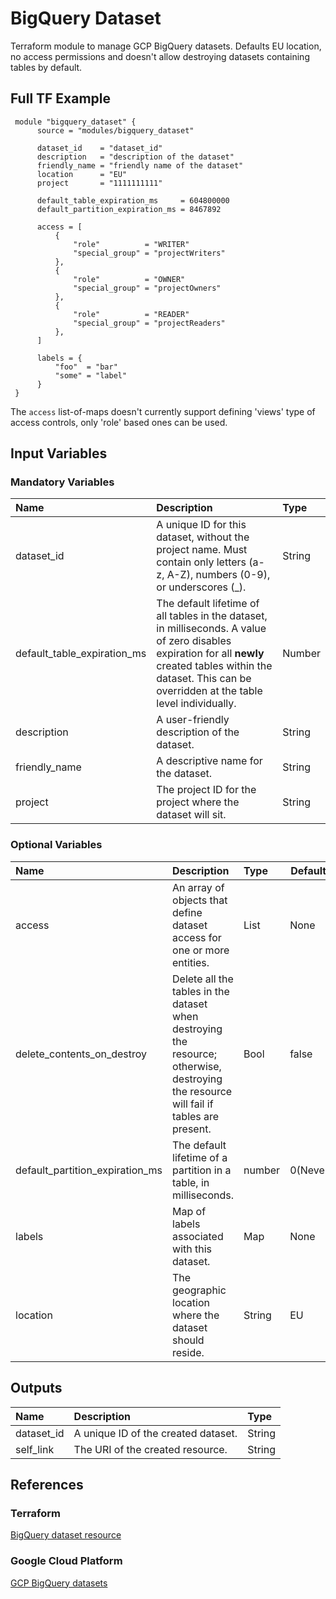# BigQuery Dataset

Terraform module to manage GCP BigQuery datasets. Defaults EU location, no access permissions and doesn't allow destroying datasets containing tables by default.

## Full TF Example
```
 module "bigquery_dataset" {
      source = "modules/bigquery_dataset"
  
      dataset_id    = "dataset_id"
      description   = "description of the dataset"
      friendly_name = "friendly name of the dataset"
      location      = "EU"
      project       = "1111111111"
  
      default_table_expiration_ms     = 604800000
      default_partition_expiration_ms = 8467892
  
      access = [
          {
              "role"          = "WRITER"
              "special_group" = "projectWriters"
          },
          {
              "role"          = "OWNER"
              "special_group" = "projectOwners"
          },
          {
              "role"          = "READER"
              "special_group" = "projectReaders"
          },
      ]
  
      labels = {
          "foo"  = "bar"
          "some" = "label"
      }
 }
  ```
The `access` list-of-maps doesn't currently support defining 'views' type of access controls, only 'role' based ones can be used.

## Input Variables

### Mandatory Variables

| Name                        | Description                                                                                                                                | Type   |
| :-------------------------- | :----------------------------------------------------------------------------------------------------------------------------------------- | :----- |
| dataset_id                  | A unique ID for this dataset, without the project name. Must contain only letters (a-z, A-Z), numbers (0-9), or underscores (\_).          | String |
| default_table_expiration_ms | The default lifetime of all tables in the dataset, in milliseconds. A value of zero disables expiration for all **newly** created tables within the dataset. This can be overridden at the table level individually. | Number |
| description                 | A user-friendly description of the dataset.                                                                                                | String |
| friendly_name               | A descriptive name for the dataset.                                                                                                        | String |
| project                     | The project ID for the project where the dataset will sit.                                                                                 | String |

### Optional Variables

| Name                       | Description                                                                                                                            | Type   | Defaults |
| :------------------------- | :------------------------------------------------------------------------------------------------------------------------------------- | :----- | -------- |
| access                     | An array of objects that define dataset access for one or more entities.                                                               | List   | None     |
| delete_contents_on_destroy | Delete all the tables in the dataset when destroying the resource; otherwise, destroying the resource will fail if tables are present. | Bool   | false    |
| default_partition_expiration_ms | The default lifetime of a partition in a table, in milliseconds. | number | 0(Never) |
| labels                     | Map of labels associated with this dataset.                                                                                            | Map    | None     |
| location                   | The geographic location where the dataset should reside.                                                                               | String | EU       |

## Outputs

| Name       | Description                         | Type   |
| :--------- | :---------------------------------- | :----- |
| dataset_id | A unique ID of the created dataset. | String |
| self_link  | The URI of the created resource.    | String |

## References

### Terraform

[BigQuery dataset resource](https://www.terraform.io/docs/providers/google/r/bigquery_dataset.html)

### Google Cloud Platform

[GCP BigQuery datasets](https://cloud.google.com/bigquery/docs/datasets)